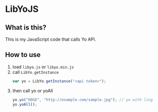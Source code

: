 LibYoJS
=======

## What is this?

This is my JavaScript code that calls Yo API.

## How to use

1. load `libyo.js` or `libyo.min.js`
1. call `LibYo.getInstance`
   ```javascript
   var yo = LibYo.getInstance("<api token>");
   ```
1. then call yo or yoAll
   ```javascript
   yo.yo("HOGE", "http://example.com/sample.jpg"); // yo with ling
   yo.yoAll();
   ```


